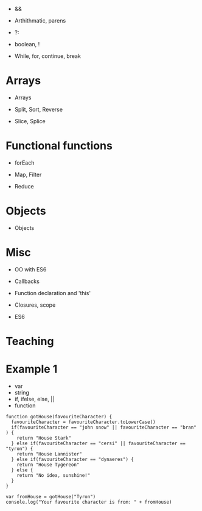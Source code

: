 * &&

* Arthithmatic, parens

* ?:

* boolean, !

* While, for, continue, break

Arrays
======

* Arrays

* Split, Sort, Reverse

* Slice, Splice

Functional functions
====================

* forEach

* Map, Filter

* Reduce

Objects
=======

* Objects

Misc 
====

* OO with ES6

* Callbacks

* Function declaration and 'this'

* Closures, scope

* ES6

Teaching
========

Example 1
=========

* var
* string
* if, ifelse, else, ||
* function

```
function gotHouse(favouriteCharacter) {
  favouriteCharacter = favouriteCharacter.toLowerCase()
  if(favouriteCharacter == "john snow" || favouriteCharacter == "bran" ) {
    return "House Stark"
  } else if(favouriteCharacter == "cersi" || favouriteCharacter == "tyron") {
    return "House Lannister"
  } else if(favouriteCharacter == "dynaeres") {
    return "House Tygereon"
  } else {
    return "No idea, sunshine!"
  }
}

var fromHouse = gotHouse("Tyron")
console.log("Your favourite character is from: " + fromHouse)
```
